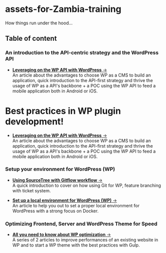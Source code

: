 <a id="top"></a>
# assets-for-Zambia-training
How things run under the hood...

## Table of content

### An introduction to the API-centric strategy and the WordPress API 
- <a href="/4_testing_the_wp_api/">**Leveraging on the WP API with WordPress** &#8594;</a><br>
An article about the advantages to choose WP as a CMS to build an application, quick introduction to the API-first strategy and thrive the usage of WP as a API's backbone + a POC using the WP API to feed a mobile application both in Android or iOS.


# Best practices in WP plugin development!
- <a href="/5_zambia_plugins/">**Leveraging on the WP API with WordPress** &#8594;</a><br>
An article about the advantages to choose WP as a CMS to build an application, quick introduction to the API-first strategy and thrive the usage of WP as a API's backbone + a POC using the WP API to feed a mobile application both in Android or iOS.

### Setup your environment for WordPress (WP)
- <a href="/8_using_gitflow/">**Using SourceTree with Gitflow workflow** &#8594;</a><br>
A quick introduction to cover on how using Git for WP, feature branching with ticket system.

- <a href="/7_set_up_a_local_environment/">**Set up a local environment for WordPress (WP)** &#8594;</a><br>
An article to help you out to set a proper local environment for WordPress with a strong focus on Docker.

### Optimizing Frontend, Server and WordPress Theme for Speed
- <a href="/10_speeding_up_your_websites/">**All you need to know about WP optimization** &#8594;</a><br>
A series of 2 articles to improve performances of an existing website in WP and to start a WP theme with the best practices with Gulp.
 


